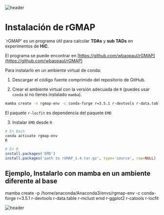 
![header](/Tutoriales-IFC/assets/header.png)









# Instalación de rGMAP

`rGMAP' es un programa útil para calcular **TDAs** y **sub TADs** en experimentos de **HiC**.

El programa se puede encontrar en [https://github.com/wbaopaul/rGMAP](https://github.com/wbaopaul/rGMAP)

Para instalarlo en un ambiente virtual de conda:

1. Descargar el código fuente comprimido del repositorio de GitHub.

2. Crear el ambiente virtual con la versión adecuada de `R` (puedes usar `conda` si no tienes instalado `mamba`).

```bash
mamba create -n rgmap-env -c conda-forge r=3.5.1 r-devtools r-data.table r-mclust emd r-ggplot2 r-catools r-locfit
```

El paquete `r-locfit` es dependencia del paquete `EMD`

3. Instalar `EMD` desde `R`

```bash
# En Bash
conda activate rgmap-env
R
```


```R
# En R
install.packages('EMD')
install.packages('path to rGMAP_1.4.tar.gz', type='source', rep=NULL)
```




## Ejemplo, Instalarlo con mamba en un ambiente diferente al base
mamba create -p /home/anaconda/Anaconda3/envs/rgmap-env -c conda-forge r=3.5.1 r-devtools r-data.table r-mclust emd r-ggplot2 r-catools r-locfit









![header](/Tutoriales-IFC/assets/header.png)

